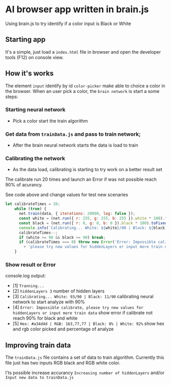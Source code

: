 # AI browser app written in brain.js
Using brain.js to try identify if a color input is Black or White

## Starting app
It's a simple, just load a `index.html` file in browser and open the developer tools (F12) on console view.

## How it's works
The element `input` identify by id `color-picker` make able to choice a color in the browser. When an user pick a color, the `brain network` is start a some steps:

### Starting neural network
- Pick a color start the train algorithm

### Get data from `trainData.js` and pass to train network;
- After the brain neural network starts the data is load to train

### Calibrating the network
- As the data load,  calibrating is starting to try work on a better result set

The calibrate run 20 times and launch an Error if was not possible reach 90% of acurancy. 

See code above and change values for test new scenaries
```js
let calibrateTimes = 20;
    while (true) {
      net.train(data, { iterations: 20000, log: false });
      const white = (net.run({ r: 255, g: 255, b: 255 }).white * 100).toFixed();
      const black = (net.run({ r: 0, g: 0, b: 0 }).black * 100).toFixed();
      console.info(`Calibrating... White: ${white}/90 | Black: ${black}/90`);
      calibrateTimes--;
      if (white >= 90 && black >= 90) break;
      if (calibrateTimes === 0) throw new Error('Error: Impossible calibrate, ' 
        + 'please try new values for hiddenLayers or input more train data');
    }
```

### Show result <b>or </b> Error
 console.log output:
  - [1] `Tranning...`
  - [2] `hiddenLayers 3` number of hidden layers
  - [3] `Calibrating... White: 93/90 | Black: 11/90` calibrating neural network to start analyze with 90%
  - [4] `Error: Impossible calibrate, please try new values for hiddenLayers or input more train data` show error if calibrate not reach 90% for black and white
  - [5] `Hex: #a34d4d | RGB: 163,77,77 | Black: 8% | White: 92%` show hex  and rgb color picked and percentage of analyze

## Improving train data
The `trainData.js` file contains a set of data to train algorithm. Currently this file just has two inputs RGB black and RGB white color.

I'ts possible increase accurancy `Increasing number of hiddenLayers` and/or `Input new data to trainData.js`
